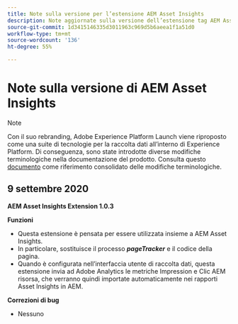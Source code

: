 ```yaml
---
title: Note sulla versione per l’estensione AEM Asset Insights
description: Note aggiornate sulla versione dell’estensione tag AEM Asset Insights in Adobe Experience Platform.
source-git-commit: 1d3415146335d3011963c969d5b6aeea1f1a51d0
workflow-type: tm+mt
source-wordcount: '136'
ht-degree: 55%

---
```


# Note sulla versione di AEM Asset Insights

>[!NOTE]
>
>Con il suo rebranding, Adobe Experience Platform Launch viene riproposto come una suite di tecnologie per la raccolta dati all’interno di Experience Platform. Di conseguenza, sono state introdotte diverse modifiche terminologiche nella documentazione del prodotto. Consulta questo [documento](../../../term-updates.md) come riferimento consolidato delle modifiche terminologiche.

## 9 settembre 2020

**AEM Asset Insights Extension 1.0.3**

**Funzioni**

- Questa estensione è pensata per essere utilizzata insieme a AEM Asset Insights.
- In particolare, sostituisce il processo ***pageTracker*** e il codice della pagina.
- Quando è configurata nell’interfaccia utente di raccolta dati, questa estensione invia ad Adobe Analytics le metriche Impression e Clic AEM risorsa, che verranno quindi importate automaticamente nei rapporti Asset Insights in AEM.

**Correzioni di bug**

- Nessuno
